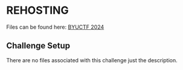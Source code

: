 # REHOSTING

Files can be found here: [BYUCTF 2024](https://github.com/BYU-CSA/BYUCTF-2024-Public/tree/main/osint/typosquatting)

## Challenge Setup
There are no files associated with this challenge just the description.